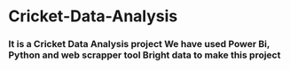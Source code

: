 # Cricket-Data-Analysis
<h3>It is a Cricket Data Analysis project 
We have used Power Bi, Python and web scrapper tool Bright data to make this project</h3>
